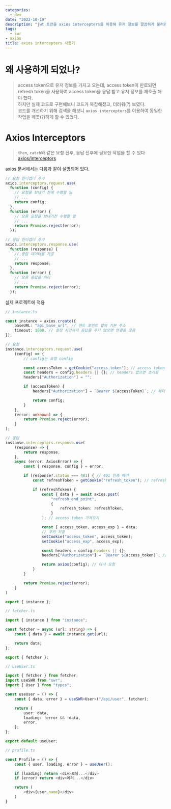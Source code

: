```yaml
---
categories:
  - dev
date: "2022-10-19"
description: "jwt 토큰을 axios intercepters를 이용해 유저 정보를 깔끔하게 불러와보자"
tags:
  - swr
- axios
title: axios intercepters 사용기
---
```

# 왜 사용하게 되었나?
> access token으로 유저 정보를 가지고 오는데, access token이 만료되면 refresh token을 사용하여 access token을 응답 받고 유저 정보를 재호출 해야 했다.  
> 하지만 실제 코드로 구현해보니 코드가 복잡해졌고, 더러워(?) 보였다.  
> 코드를 개선하기 위해 검색을 해보니 `axios interceptors`를 이용하여 동일한 작업을 깨끗(?)하게 할 수 있었다.  

# Axios Interceptors
> `then`, `catch`와 같은 요청 전후, 응답 전후에 필요한 작업을 할 수 있다  
> [axios/interceptors](https://yamoo9.github.io/axios/guide/interceptors.html)

axios 문서에서는 다음과 같이 설명되어 있다.
```javascript
// 요청 인터셉터 추가
axios.interceptors.request.use(
  function (config) {
    // 요청을 보내기 전에 수행할 일
    // ...
    return config;
  },
  function (error) {
    // 오류 요청을 보내기전 수행할 일
    // ...
    return Promise.reject(error);
  });

// 응답 인터셉터 추가
axios.interceptors.response.use(
  function (response) {
    // 응답 데이터를 가공
    // ...
    return response;
  },
  function (error) {
    // 오류 응답을 처리
    // ...
    return Promise.reject(error);
  });
```

실제 프로젝트에 적용
```typescript
// instance.ts

const instance = axios.create({
    baseURL: "api_base_url", // 엔드 포인트 앞의 기본 주소
    timeout: 1000, // 설정 시간까지 응답을 주지 않으면 연결을 끊음
});

// 요청
instance.interceptors.request.use(
    (config) => {
        // config는 요청 config

        const accessToken = getCookie("access_token"); // access token 가져 옴
        const headers = config.headers || {}; // headers 없으면 초기화
        headers["Authorization"] = "";

        if (accessToken) {
            headers["Authorization"] = `Bearer ${accessToken}`; // 헤더 값 설정

            return config;
        }
    },
    (error: unknown) => {
        return Promise.reject(error);
    }
);

// 응답
instanse.interceptors.response.use(
    (response) => {
        return response;
    },
    async (error: AxiosError) => {
        const { response, config } = error;

        if (response?.status === 401) { // 401 인증 에러
            const refreshToken = getCookie("refresh_token"); // refresh token 가져오기

            if (refreshToken) {
                const { data } = await axios.post(
                    "refresh_end_point",
                    {
                        refresh_token: refreshToken,
                    }
                ); // access token 가져오기

                const { access_token, access_exp } = data;
                // 쿠키 저장
                setCookie("access_token", access_token);
                setCookie("access_exp", access_exp);

                const headers = config.headers || {};
                headers["Authorization"] = `Bearer ${access_token}`; // 기본 헤더 설정

                return axios(config); // 다시 요청
            }
        }

        return Promise.reject(error);
    }
)

export { instance };
```

```typescript
// fetcher.ts

import { instance } from "instance";

const fetcher = async (url: string) => {
    const { data } = await instance.get(url);

    return data;
};

export { fetcher };
```

```typescript
// useUser.ts

import { fetcher } from fetcher;
import useSWR from "swr";
import { User } from "types";

const useUser = () => {
    const { data, error } = useSWR<User>("/api/user", fetcher);

    return {
        user: data,
        loading: !error && !data,
        error,
    };
};

export default useUser;
```

```typescript
// profile.ts

const Profile = () => {
    const { user, loading, error } = useUser();

    if (loading) return <div>로딩...</div>
    if (error) return <div>에러...</div>

    return (
        <div>{user.name}</div>
    )
}
```